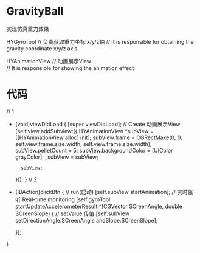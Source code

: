 # GravityBall
实现仿真重力效果

HYGyroTool // 负责获取重力坐标 x/y/z轴
           // It is responsible for obtaining the gravity coordinate x/y/z axis.
           
HYAnimationView // 动画展示View   
                // It is responsible for showing the animation effect
                
# 代码     
// 1
- (void)viewDidLoad {
    [super viewDidLoad];
    // Create 动画展示View
    [self.view addSubview:({
        HYAnimationView *subView = [[HYAnimationView alloc] init];
        subView.frame = CGRectMake(0, 0, self.view.frame.size.width, self.view.frame.size.width);
        subView.pelletCount = 5;
        subView.backgroundColor = [UIColor grayColor];
        _subView = subView;
        
        subView;
    })];
}
// 2
- (IBAction)clickBtn {
    // run(启动) 
    [self.subView startAnimation];
    // 实时监听 Real-time monitoring
    [self.gyroTool startUpdateAccelerometerResult:^(CGVector SCreenAngle, double SCreenSlope) {
        // setValue 传值 
        [self.subView setDirectionAngle:SCreenAngle andSlope:SCreenSlope];
        
    }];
    
}
